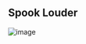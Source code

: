 ## Spook Louder

![image](https://github.com/user-attachments/assets/b053e854-d5f9-421a-8787-d87dcfca6c46)
